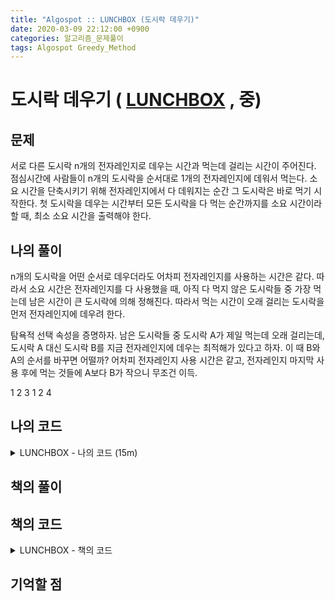 ```yaml
---
title: "Algospot :: LUNCHBOX (도시락 데우기)"
date: 2020-03-09 22:12:00 +0900
categories: 알고리즘_문제풀이 
tags: Algospot Greedy_Method
---
```


# 도시락 데우기 ( [LUNCHBOX](https://algospot.com/judge/problem/read/LUNCHBOX) , 중)

## 문제  
서로 다른 도시락 n개의 전자레인지로 데우는 시간과 먹는데 걸리는 시간이 주어진다. 점심시간에 사람들이 n개의 도시락을 순서대로 1개의 전자레인지에 데워서 먹는다. 소요 시간을 단축시키기 위해 전자레인지에서 다 데워지는 순간 그 도시락은 바로 먹기 시작한다. 첫 도시락을 데우는 시간부터 모든 도시락을 다 먹는 순간까지를 소요 시간이라 할 때, 최소 소요 시간을 출력해야 한다.

## 나의 풀이
n개의 도시락을 어떤 순서로 데우더라도 어차피 전자레인지를 사용하는 시간은 같다. 따라서 소요 시간은 전자레인지를 다 사용했을 때, 아직 다 먹지 않은 도시락들 중 가장 먹는데 남은 시간이 큰 도시락에 의해 정해진다. 따라서 먹는 시간이 오래 걸리는 도시락을 먼저 전자레인지에 데우려 한다.  

탐욕적 선택 속성을 증명하자. 남은 도시락들 중 도시락 A가 제일 먹는데 오래 걸리는데, 도시락 A 대신 도시락 B를 지금 전자레인지에 데우는 최적해가 있다고 하자. 이 때 B와 A의 순서를 바꾸면 어떨까? 어차피 전자레인지 사용 시간은 같고, 
전자레인지 마지막 사용 후에 먹는 것들에
A보다 B가 작으니 무조건 이득.



1 2 3
1 2 4


## 나의 코드

<details>
<summary>LUNCHBOX - 나의 코드 (15m)  </summary>
<div markdown="1">

```

```
</div>
</details>  

## 책의 풀이  

## 책의 코드

<details>
<summary>LUNCHBOX - 책의 코드  </summary>
<div markdown="1">

```
```
</div>
</details>  


## 기억할 점